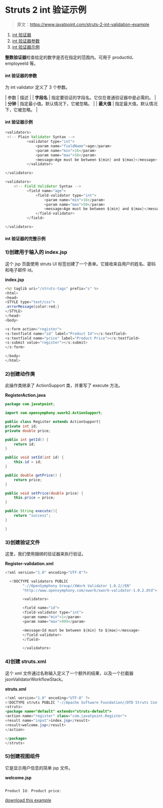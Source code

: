 # Struts 2 int 验证示例

> 原文：<https://www.javatpoint.com/struts-2-int-validation-example>

1.  [int 验证器](#)
2.  [int 验证器参数](#)
3.  [int 验证器示例](#)

**整数验证器**检查给定的数字是否在指定的范围内。可用于 productId、employeeId 等。

#### int 验证器的参数

为 int validator 定义了 3 个参数。

| 参数 | 描述 |
| **字段名** | 指定要验证的字段名。它仅在普通验证器中是必需的。 |
| **分钟** | 指定最小值。默认情况下，它被忽略。 |
| **最大值** | 指定最大值。默认情况下，它被忽略。 |

#### int 验证器示例

```java
<validators>
 <!-- Plain Validator Syntax -->
          <validator type="int">
              <param name="fieldName">age</param>
              <param name="min">16</param>
              <param name="max">50</param>
              <message>Age must be between ${min} and ${max}</message>
          </validator>

</validators>

```

```java
<validators>
    <!-- Field Validator Syntax -->
          <field name="age">
              <field-validator type="int">
                  <param name="min">16</param>
                  <param name="max">50</param>
                  <message>Age must be between ${min} and ${max}</message>
              </field-validator>
          </field>

</validators>

```

#### int 验证器的完整示例

### 1)创建用于输入的 index.jsp

这个 jsp 页面使用 struts UI 标签创建了一个表单。它接收来自用户的姓名、密码和电子邮件 id。

**index.jsp**

```java
<%@ taglib uri="/struts-tags" prefix="s" %>
<html>
<head>
<STYLE type="text/css">
.errorMessage{color:red;}
</STYLE>
</head>
<body>

<s:form action="register">
<s:textfield name="id" label="Product Id"></s:textfield>
<s:textfield name="price" label="Product Price"></s:textfield>
<s:submit value="register"></s:submit>
</s:form>

</body>
</html>

```

### 2)创建动作类

此操作类继承了 ActionSupport 类，并重写了 execute 方法。

**RegisterAction.java**

```java
package com.javatpoint;

import com.opensymphony.xwork2.ActionSupport;

public class Register extends ActionSupport{
private int id;
private double price;

public int getId() {
	return id;
}

public void setId(int id) {
	this.id = id;
}

public double getPrice() {
	return price;
}

public void setPrice(double price) {
	this.price = price;
}

public String execute(){
	return "success";
}

}

```

### 3)创建验证文件

这里，我们使用捆绑的验证器来执行验证。

**Register-validation.xml**

```java
<?xml version="1.0" encoding="UTF-8"?>

  <!DOCTYPE validators PUBLIC 
  		"-//OpenSymphony Group//XWork Validator 1.0.2//EN" 
  		"http://www.opensymphony.com/xwork/xwork-validator-1.0.2.dtd">

  		<validators>

  		<field name="id">
  		<field-validator type="int">
  		<param name="min">1</param>
  		<param name="max">999</param>

  		<message>Id must be between ${min} to ${max}</message>
  		</field-validator>
  		</field>

  		</validators>

```

### 4)创建 struts.xml

这个 xml 文件通过名称输入定义了一个额外的结果，以及一个拦截器 jsonValidatorWorkflowStack。

**struts.xml**

```java
<?xml version="1.0" encoding="UTF-8" ?>
<!DOCTYPE struts PUBLIC "-//Apache Software Foundation//DTD Struts Configuration 2.1//EN" "http://struts.apache.org/dtds/struts-2.1.dtd">
<struts>
<package name="default" extends="struts-default">
<action name="register" class="com.javatpoint.Register">
<result name="input">index.jsp</result>
<result>welcome.jsp</result>
</action>

</package>
</struts>    

```

### 5)创建视图组件

它是显示用户信息的简单 jsp 文件。

**welcome.jsp**

```java

Product Id: Product price:
```

[download this example](https://static.javatpoint.com/src/st/ajaxvalidation.zip)